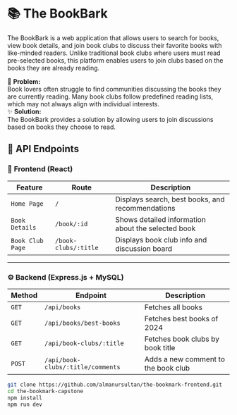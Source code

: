 # 📚 The BookBark

The BookBark is a web application that allows users to search for books, view book details, and join book clubs to discuss their favorite books with like-minded readers. Unlike traditional book clubs where users must read pre-selected books, this platform enables users to join clubs based on the books they are already reading.

📖 **Problem:**  
Book lovers often struggle to find communities discussing the books they are currently reading. Many book clubs follow predefined reading lists, which may not always align with individual interests.  
✨ **Solution:**  
The BookBark provides a solution by allowing users to join discussions based on books they choose to read.

## 📂 **API Endpoints**

### 🚀 **Frontend (React)**

| **Feature**      | **Route**            | **Description**                                    |
| ---------------- | -------------------- | -------------------------------------------------- |
| `Home Page`      | `/`                  | Displays search, best books, and recommendations   |
| `Book Details`   | `/book/:id`          | Shows detailed information about the selected book |
| `Book Club Page` | `/book-clubs/:title` | Displays book club info and discussion board       |

---

### ⚙️ **Backend (Express.js + MySQL)**

| **Method** | **Endpoint**                      | **Description**                     |
| ---------- | --------------------------------- | ----------------------------------- |
| `GET`      | `/api/books`                      | Fetches all books                   |
| `GET`      | `/api/books/best-books`           | Fetches best books of 2024          |
| `GET`      | `/api/book-clubs/:title`          | Fetches book clubs by book title    |
| `POST`     | `/api/book-clubs/:title/comments` | Adds a new comment to the book club |

```bash
git clone https://github.com/almanursultan/the-bookmark-frontend.git
cd the-bookmark-capstone
npm install
npm run dev
```
